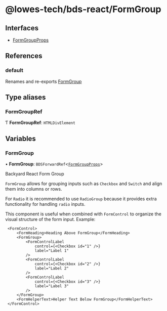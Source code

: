 # @lowes-tech/bds-react/FormGroup

## Interfaces

- [FormGroupProps](interfaces/FormGroupProps.md)

## References

### default

Renames and re-exports [FormGroup](README.md#formgroup)

## Type aliases

### FormGroupRef

Ƭ **FormGroupRef**: `HTMLDivElement`

## Variables

### FormGroup

• **FormGroup**: `BDSForwardRef`<[`FormGroupProps`](interfaces/FormGroupProps.md)\>

Backyard React Form Group

`FormGroup` allows for grouping inputs such as
`Checkbox` and `Switch` and align them into columns or rows.

For `Radio` it is recommended to use `RadioGroup` because
it provides extra functionality for handling `radio` inputs.

This component is useful when combined with `FormControl` to
organize the visual structure of the form input. Example:

```
 <FormControl>
     <FormHeading>Heading Above FormGroup</FormHeading>
     <FormGroup>
         <FormControlLabel
             control={<Checkbox id="1" />}
             label="Label 1"
         />
         <FormControlLabel
             control={<Checkbox id="2" />}
             label="Label 2"
         />
         <FormControlLabel
             control={<Checkbox id="3" />}
             label="Label 3"
         />
     </FormGroup>
     <FormHelperText>Helper Text Below FormGroup</FormHelperText>
 </FormControl>
```
